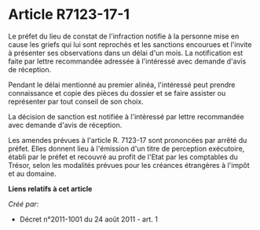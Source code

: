 # Article R7123-17-1

Le préfet du lieu de constat de l'infraction notifie à la personne mise en cause les griefs qui lui sont reprochés et les
sanctions encourues et l'invite à présenter ses observations dans un délai d'un mois. La notification est faite par lettre
recommandée adressée à l'intéressé avec demande d'avis de réception. 

Pendant le délai mentionné au premier alinéa, l'intéressé peut prendre connaissance et copie des pièces du dossier et se
faire assister ou représenter par tout conseil de son choix. 

La décision de sanction est notifiée à l'intéressé par lettre recommandée avec demande d'avis de réception. 

Les amendes prévues à l'article R. 7123-17 sont prononcées par arrêté du préfet. Elles donnent lieu à l'émission d'un titre
de perception exécutoire, établi par le préfet et recouvré au profit de l'Etat par les comptables du Trésor, selon les
modalités prévues pour les créances étrangères à l'impôt et au domaine.

**Liens relatifs à cet article**

_Créé par_:

  - Décret n°2011-1001 du 24 août 2011 - art. 1
